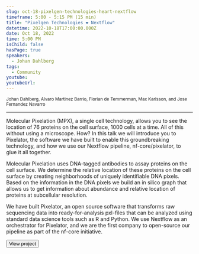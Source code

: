 ```yaml
---
slug: oct-18-pixelgen-technologies-heart-nextflow
timeframe: 5:00 - 5:15 PM (15 min)
title: "Pixelgen Technologies ❤︎ Nextflow"
datetime: 2022-10-18T17:00:00.000Z
date: Oct 18, 2022
time: 5:00 PM
isChild: false
hasPage: true
speakers:
  - Johan Dahlberg
tags:
  - Community
youtube: 
youtubeUrl: 
---
```

<div className="mb-4">
  <small className="typo-small">
    Johan Dahlberg, Alvaro Martinez Barrio, Florian de Temmerman, Max Karlsson, and Jose Fernandez Navarro
  </small>
</div>

<hr className="border-t border-gray-50 mb-4 opacity-20" />

Molecular Pixelation (MPX), a single cell technology, allows you to see the location of 76 proteins on the cell surface, 1000 cells at a time. All of this without using a microscope. How? In this talk we will introduce you to Pixelator, the software we have built to enable this groundbreaking technology, and how we use our Nextflow pipeline, nf-core/pixelator, to glue it all together.

Molecular Pixelation uses DNA-tagged antibodies to assay proteins on the cell surface. We determine the relative location of these proteins on the cell surface by creating neighborhoods of uniquely identifiable DNA pixels. Based on the information in the DNA pixels we build an in silico graph that allows us to get information about abundance and relative location of proteins at subcellular resolution.

We have built Pixelator, an open source software that transforms raw sequencing data into ready-for-analysis pxl-files that can be analyzed using standard data science tools such as R and Python. We use Nextflow as an orchestrator for Pixelator, and we are the first company to open-source our pipeline as part of the nf-core initiative.

<div>
  <Button to="https://pixelgen.com" variant="secondary" size="md" arrow>
    View project
  </Button>
</div>
